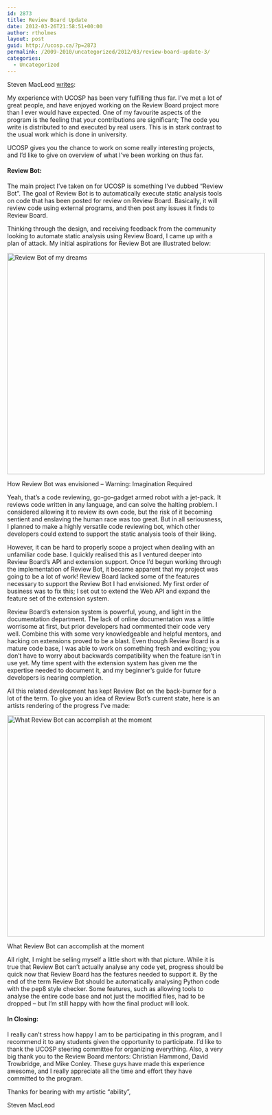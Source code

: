 ```yaml
---
id: 2873
title: Review Board Update
date: 2012-03-26T21:58:51+00:00
author: rtholmes
layout: post
guid: http://ucosp.ca/?p=2873
permalink: /2009-2010/uncategorized/2012/03/review-board-update-3/
categories:
  - Uncategorized
---
```

Steven MacLeod [writes](http://reviewboardstudents.wordpress.com/2012/03/26/ucosp-blog-post/):

My experience with UCOSP has been very fulfilling thus far. I’ve met a lot of great people, and have enjoyed working on the Review Board project more than I ever would have expected. One of my favourite aspects of the program is the feeling that your contributions are significant; The code you write is distributed to and executed by real users. This is in stark contrast to the usual work which is done in university.

UCOSP gives you the chance to work on some really interesting projects, and I’d like to give on overview of what I’ve been working on thus far.

#### Review Bot:

The main project I’ve taken on for UCOSP is something I’ve dubbed “Review Bot”. The goal of Review Bot is to automatically execute static analysis tools on code that has been posted for review on Review Board. Basically, it will review code using external programs, and then post any issues it finds to Review Board.

Thinking through the design, and receiving feedback from the community looking to automate static analysis using Review Board, I came up with a plan of attack. My initial aspirations for Review Bot are illustrated below:

<div id="attachment_1577" class="wp-caption aligncenter" style="width: 610px;">
  <p>
    <a href="http://reviewboardstudents.files.wordpress.com/2012/03/reviewbot1.png"><img class="size-full wp-image-1577" title="Imagined Review Bot" src="http://reviewboardstudents.files.wordpress.com/2012/03/reviewbot1.png?w=600&h=514" alt="Review Bot of my dreams" width="600" height="514" /></a>
  </p>
  
  <p class="wp-caption-text">
    How Review Bot was envisioned &#8211; Warning: Imagination Required
  </p>
</div>

Yeah, that’s a code reviewing, go-go-gadget armed robot with a jet-pack. It reviews code written in any language, and can solve the halting problem. I considered allowing it to review its own code, but the risk of it becoming sentient and enslaving the human race was too great. But in all seriousness, I planned to make a highly versatile code reviewing bot, which other developers could extend to support the static analysis tools of their liking.

However, it can be hard to properly scope a project when dealing with an unfamiliar code base. I quickly realised this as I ventured deeper into Review Board’s API and extension support. Once I’d begun working through the implementation of Review Bot, it became apparent that my project was going to be a lot of work! Review Board lacked some of the features necessary to support the Review Bot I had envisioned. My first order of business was to fix this; I set out to extend the Web API and expand the feature set of the extension system.

Review Board’s extension system is powerful, young, and light in the documentation department. The lack of online documentation was a little worrisome at first, but prior developers had commented their code very well. Combine this with some very knowledgeable and helpful mentors, and hacking on extensions proved to be a blast. Even though Review Board is a mature code base, I was able to work on something fresh and exciting; you don’t have to worry about backwards compatibility when the feature isn’t in use yet. My time spent with the extension system has given me the expertise needed to document it, and my beginner’s guide for future developers is nearing completion.

All this related development has kept Review Bot on the back-burner for a lot of the term. To give you an idea of Review Bot’s current state, here is an artists rendering of the progress I’ve made:

<div id="attachment_1578" class="wp-caption aligncenter" style="width: 610px;">
  <p>
    <a href="http://reviewboardstudents.files.wordpress.com/2012/03/reviewbot2.png"><img class="size-full wp-image-1578" title="Current State of Review Bot" src="http://reviewboardstudents.files.wordpress.com/2012/03/reviewbot2.png?w=600&h=514" alt="What Review Bot can accomplish at the moment" width="600" height="514" /></a>
  </p>
  
  <p class="wp-caption-text">
    What Review Bot can accomplish at the moment
  </p>
</div>

All right, I might be selling myself a little short with that picture. While it is true that Review Bot can’t actually analyse any code yet, progress should be quick now that Review Board has the features needed to support it. By the end of the term Review Bot should be automatically analysing Python code with the pep8 style checker. Some features, such as allowing tools to analyse the entire code base and not just the modified files, had to be dropped – but I’m still happy with how the final product will look.

#### In Closing:

I really can’t stress how happy I am to be participating in this program, and I recommend it to any students given the opportunity to participate. I’d like to thank the UCOSP steering committee for organizing everything. Also, a very big thank you to the Review Board mentors: Christian Hammond, David Trowbridge, and Mike Conley. These guys have made this experience awesome, and I really appreciate all the time and effort they have committed to the program.

Thanks for bearing with my artistic “ability”,

Steven MacLeod